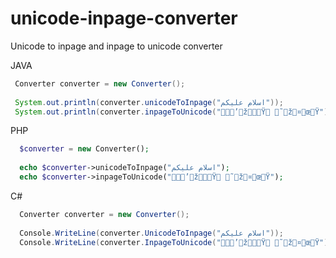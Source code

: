 # unicode-inpage-converter
Unicode to inpage and inpage to unicode converter

JAVA

```java
 Converter converter = new Converter();
	
 System.out.println(converter.unicodeToInpage("اسلام علیکم"));
 System.out.println(converter.inpageToUnicode("’žŸ ˜ž¤œŸ"));
```


PHP

```php
  $converter = new Converter();
  
  echo $converter->unicodeToInpage("اسلام علیکم");
  echo $converter->inpageToUnicode("’žŸ ˜ž¤œŸ");
```


C#

```C#
  Converter converter = new Converter();
  
  Console.WriteLine(converter.UnicodeToInpage("اسلام علیکم"));
  Console.WriteLine(converter.InpageToUnicode("’žŸ ˜ž¤œŸ"));
```

